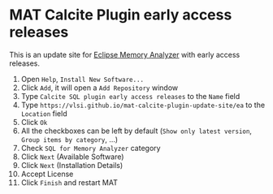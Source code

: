 MAT Calcite Plugin early access releases
====

This is an update site for [Eclipse Memory Analyzer](https://eclipse.dev/mat/) with early access releases.

1. Open `Help`, `Install New Software...`
1. Click `Add`, it will open a `Add Repository` window
1. Type `Calcite SQL plugin early access releases` to the `Name` field
1. Type `https://vlsi.github.io/mat-calcite-plugin-update-site/ea` to the `Location` field
1. Click `Ok`
1. All the checkboxes can be left by default (`Show only latest version`, `Group items by category`, ...)
1. Check `SQL for Memory Analyzer` category
1. Click `Next` (Available Software)
1. Click `Next` (Installation Details)
1. Accept License
1. Click `Finish` and restart MAT
